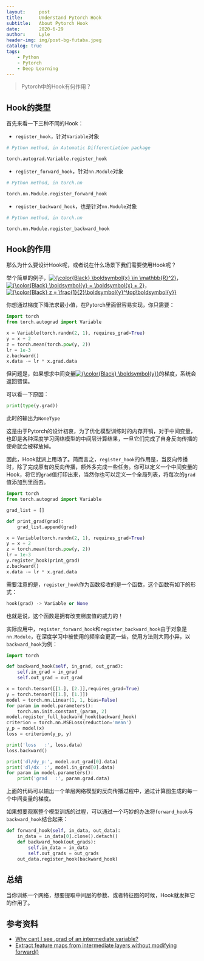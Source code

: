 ```yaml
---
layout:     post
title:      Understand Pytorch Hook
subtitle:   About Pytorch Hook
date:       2020-6-29
author:     Lyle
header-img: img/post-bg-futaba.jpeg
catalog: true
tags:
    - Python
    - Pytorch
    - Deep Learning
---
```


>Pytorch中的Hook有何作用？

## Hook的类型

首先来看一下三种不同的Hook：

- `register_hook`，针对`Variable`对象

```python
# Python method, in Automatic Differentiation package

torch.autograd.Variable.register_hook
```


- `register_forward_hook`，针对`nn.Module`对象

```python
# Python method, in torch.nn

torch.nn.Module.register_forward_hook
```


- `register_backward_hook`，也是针对`nn.Module`对象

```python
# Python method, in torch.nn

torch.nn.Module.register_backward_hook
```

## Hook的作用

那么为什么要设计Hook呢，或者说在什么场景下我们需要使用Hook呢？

<p>举个简单的例子，<a href="https://www.codecogs.com/eqnedit.php?latex=\inline&space;{\color{Black}&space;\boldsymbol{x}&space;\in&space;\mathbb{R}^2}" target="_blank"><img src="https://latex.codecogs.com/svg.latex?\inline&space;{\color{Black}&space;\boldsymbol{x}&space;\in&space;\mathbb{R}^2}" title="{\color{Black} \boldsymbol{x} \in \mathbb{R}^2}" /></a>，<a href="https://www.codecogs.com/eqnedit.php?latex=\inline&space;{\color{Black}&space;\boldsymbol{y}&space;=&space;\boldsymbol{x}&space;&plus;&space;2}" target="_blank"><img src="https://latex.codecogs.com/svg.latex?\inline&space;{\color{Black}&space;\boldsymbol{y}&space;=&space;\boldsymbol{x}&space;&plus;&space;2}" title="{\color{Black} \boldsymbol{y} = \boldsymbol{x} + 2}" /></a>，<a href="https://www.codecogs.com/eqnedit.php?latex=\inline&space;{\color{Black}&space;z&space;=&space;\frac{1}{2}\boldsymbol{y}^\top\boldsymbol{y}}" target="_blank"><img src="https://latex.codecogs.com/svg.latex?\inline&space;{\color{Black}&space;z&space;=&space;\frac{1}{2}\boldsymbol{y}^\top\boldsymbol{y}}" title="{\color{Black} z = \frac{1}{2}\boldsymbol{y}^\top\boldsymbol{y}}" /></a></p>

你想通过梯度下降法求最小值，在Pytorch里面很容易实现，你只需要：

```python
import torch
from torch.autograd import Variable

x = Variable(torch.randn(2, 1), requires_grad=True)
y = x + 2
z = torch.mean(torch.pow(y, 2))
lr = 1e-3
z.backward()
x.data -= lr * x.grad.data
```

<p>但问题是，如果想求中间变量<a href="https://www.codecogs.com/eqnedit.php?latex=\inline&space;{\color{Black}&space;\boldsymbol{y}}" target="_blank"><img src="https://latex.codecogs.com/svg.latex?\inline&space;{\color{Black}&space;\boldsymbol{y}}" title="{\color{Black} \boldsymbol{y}}" /></a>的梯度，系统会返回错误。</p>

可以看一下原因：

```python
print(type(y.grad))
```

此时的输出为`NoneType`

这是由于Pytorch的设计初衷，为了优化模型训练时的内存开销，对于中间变量，也即是各种深度学习网络模型的中间层计算结果，一旦它们完成了自身反向传播的使命就会被释放掉。

因此，Hook就派上用场了。简而言之，`register_hook`的作用是，当反向传播时，除了完成原有的反向传播，额外多完成一些任务。你可以定义一个中间变量的Hook，将它的`grad`值打印出来，当然你也可以定义一个全局列表，将每次的`grad`值添加到里面去。

```python
import torch
from torch.autograd import Variable

grad_list = []

def print_grad(grad):
    grad_list.append(grad)

x = Variable(torch.randn(2, 1), requires_grad=True)
y = x + 2
z = torch.mean(torch.pow(y, 2))
lr = 1e-3
y.register_hook(print_grad)
z.backward()
x.data -= lr * x.grad.data
```

需要注意的是，`register_hook`作为函数接收的是一个函数，这个函数有如下的形式：

```python
hook(grad) -> Variable or None
```

也就是说，这个函数是拥有改变梯度值的威力的！

实际应用中，`register_forward_hook`和`register_backward_hook`由于对象是`nn.Module`，在深度学习中被使用的频率会更高一些，使用方法则大同小异，以`backward_hook`为例：

```python
import torch

def backward_hook(self, in_grad, out_grad):
    self.in_grad = in_grad
    self.out_grad = out_grad

x = torch.tensor([[1.], [2.]],requires_grad=True)
y = torch.tensor([[1.], [1.]])
model = torch.nn.Linear(1, 1, bias=False)
for param in model.parameters():
    torch.nn.init.constant_(param, 2)
model.register_full_backward_hook(backward_hook)
criterion = torch.nn.MSELoss(reduction='mean')
y_p = model(x)
loss = criterion(y_p, y)

print('loss   :', loss.data)
loss.backward()

print('dl/dy_p:', model.out_grad[0].data)
print('dl/dx  :', model.in_grad[0].data)
for param in model.parameters():
    print('grad   :', param.grad.data)
```

上面的代码可以输出一个单层网络模型的反向传播过程中，通过计算图生成的每一个中间变量的梯度。

如果想要观察整个模型训练的过程，可以通过一个巧妙的办法将`forward_hook`与`backward_hook`结合起来：

```python
def forward_hook(self, in_data, out_data):
    in_data = in_data[0].clone().detach()
    def backward_hook(out_grads):
        self.in_data = in_data
        self.out_grads = out_grads
    out_data.register_hook(backward_hook)
```

## 总结

当你训练一个网络，想要提取中间层的参数、或者特征图的时候，Hook就发挥它的作用了。

## 参考资料

- [Why cant I see .grad of an intermediate variable?](https://discuss.pytorch.org/t/why-cant-i-see-grad-of-an-intermediate-variable/94)
- [Extract feature maps from intermediate layers without modifying forward()](https://discuss.pytorch.org/t/extract-feature-maps-from-intermediate-layers-without-modifying-forward/1390)
